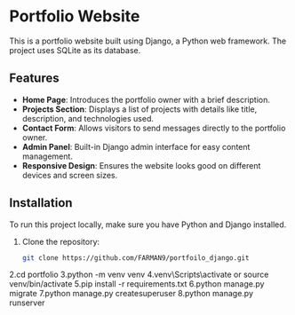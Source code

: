 # Portfolio Website

This is a portfolio website built using Django, a Python web framework. The project uses SQLite as its database.

## Features

- **Home Page**: Introduces the portfolio owner with a brief description.
- **Projects Section**: Displays a list of projects with details like title, description, and technologies used.
- **Contact Form**: Allows visitors to send messages directly to the portfolio owner.
- **Admin Panel**: Built-in Django admin interface for easy content management.
- **Responsive Design**: Ensures the website looks good on different devices and screen sizes.

## Installation

To run this project locally, make sure you have Python and Django installed.

1. Clone the repository:

   ```bash
   git clone https://github.com/FARMAN9/portfoilo_django.git

2.cd portfolio
3.python -m venv venv
4.venv\Scripts\activate or source venv/bin/activate
5.pip install -r requirements.txt
6.python manage.py migrate
7.python manage.py createsuperuser
8.python manage.py runserver




